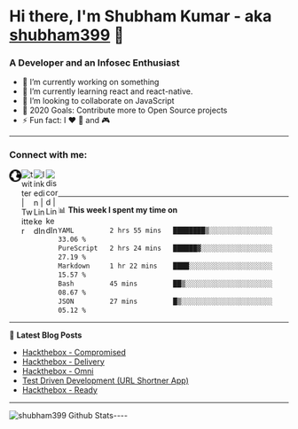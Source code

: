 # Hi there, I'm Shubham Kumar - aka [shubham399][website] 👋

### A Developer and an Infosec Enthusiast

- 🔭 I’m currently working on something
- 🌱 I’m currently learning react and react-native. 
- 👯 I’m looking to collaborate on JavaScript
- 🥅 2020 Goals: Contribute more to Open Source projects
- ⚡ Fun fact: I ❤️ 🐶 and 🎮


---
### Connect with me:

[<img align="left" alt="Website" width="22px" src="https://raw.githubusercontent.com/iconic/open-iconic/master/svg/globe.svg" />][website]
[<img align="left" alt="twitter | Twitter" width="22px" src="https://cdn.jsdelivr.net/npm/simple-icons@v3/icons/twitter.svg" />][twitter]
[<img align="left" alt="linkedin | LinkedIn" width="22px" src="https://cdn.jsdelivr.net/npm/simple-icons@v3/icons/linkedin.svg" />][linkedin]
[<img align="left" alt="discord | LinkedIn" width="22px" src="https://cdn.jsdelivr.net/npm/simple-icons@v3/icons/discord.svg" />][discord]


<br />
<br />

---
📊 **This week I spent my time on**
<!--START_SECTION:waka-->
```text
YAML         2 hrs 55 mins   ████████▒░░░░░░░░░░░░░░░░   33.06 % 
PureScript   2 hrs 24 mins   ██████▓░░░░░░░░░░░░░░░░░░   27.19 % 
Markdown     1 hr 22 mins    ████░░░░░░░░░░░░░░░░░░░░░   15.57 % 
Bash         45 mins         ██▒░░░░░░░░░░░░░░░░░░░░░░   08.67 % 
JSON         27 mins         █▒░░░░░░░░░░░░░░░░░░░░░░░   05.12 % 
```
<!--END_SECTION:waka-->

---
📕 **Latest Blog Posts**
<!-- BLOG-POST-LIST:START -->
- [Hackthebox - Compromised](https://f3v3r.in/htb/machines/retired/compromised/)
- [Hackthebox - Delivery](https://f3v3r.in/htb/machines/active/delivery/)
- [Hackthebox - Omni](https://f3v3r.in/htb/machines/retired/omni/)
- [Test Driven Development (URL Shortner App)](https://f3v3r.in/node/tdd/)
- [Hackthebox - Ready](https://f3v3r.in/htb/machines/active/ready/)
<!-- BLOG-POST-LIST:END -->
---

<img align="left" alt="shubham399 Github Stats" src="https://github-readme-stats.vercel.app/api?username=shubham399&show_icons=true&hide_border=true&count_private=true" />
----

[website]:  https://shubhkumar.in/about/
[twitter]:  https://twitter.com/shubhkumar01/
[linkedin]: https://www.linkedin.com/in/shubham399/
[discord]:  https://discordapp.com/users/397613413301354497
